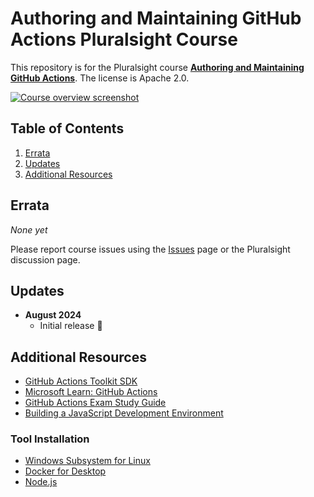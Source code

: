 # Authoring and Maintaining GitHub Actions Pluralsight Course

This repository is for the Pluralsight course **[Authoring and Maintaining GitHub Actions]($COURSE_LINK$)**. The license is Apache 2.0.

[![Course overview screenshot]($COURSE_HERO_IMAGE$)]($COURSE_LINK$)


## Table of Contents

1. [Errata](#errata)
1. [Updates](#updates)
1. [Additional Resources](#additional-resources)

## Errata

*None yet*

Please report course issues using the [Issues](issues) page or the Pluralsight discussion page.

## Updates

- **August 2024**
  - Initial release 🎉

## Additional Resources

- [GitHub Actions Toolkit SDK](https://github.com/actions/toolkit)
- [Microsoft Learn: GitHub Actions](https://learn.microsoft.com/en-us/collections/n5p4a5z7keznp5)
- [GitHub Actions Exam Study Guide](https://assets.ctfassets.net/wfutmusr1t3h/2mMJ6nECbUAdiQMTObbPw6/67cfbffa68fed774a1d280c6c1346635/github-actions-exam-preparation-study-guide__3_.pdf)
- [Building a JavaScript Development Environment](https://bit.ly/PSJSDevEnvCourse)

### Tool Installation

- [Windows Subsystem for Linux](https://learn.microsoft.com/en-us/windows/wsl/about)
- [Docker for Desktop](https://www.docker.com)
- [Node.js](https://www.nodejs.org)
